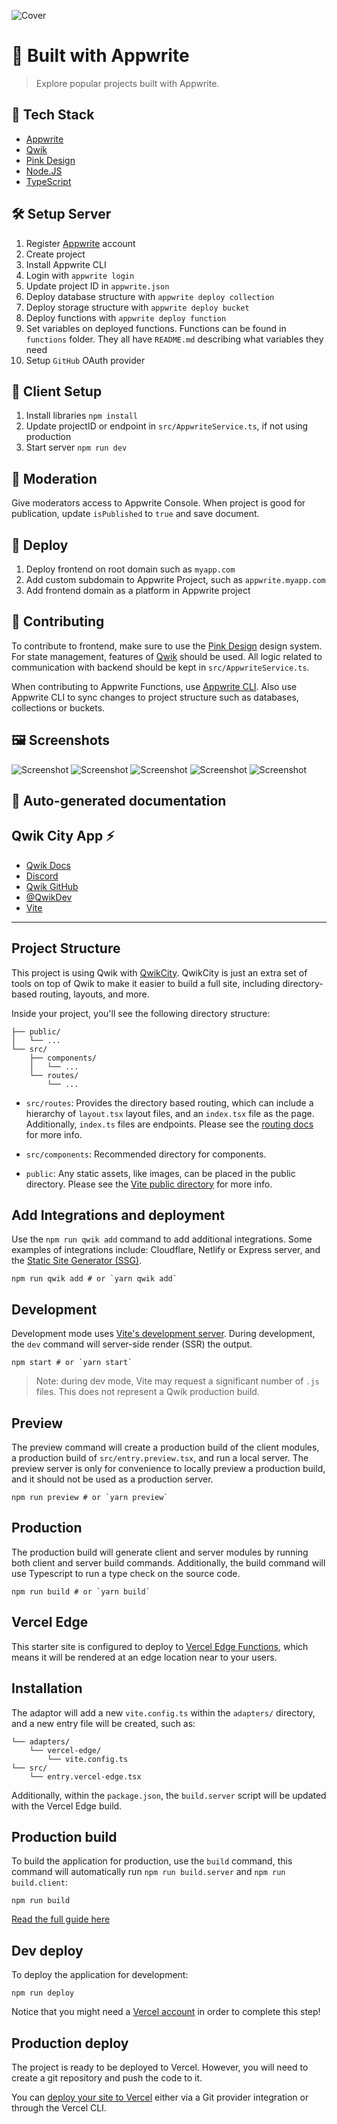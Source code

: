 ![Cover](public/cover.png)

# 🙌 Built with Appwrite

> Explore popular projects built with Appwrite.

## 🧰 Tech Stack

- [Appwrite](https://appwrite.io/)
- [Qwik](https://qwik.builder.io/)
- [Pink Design](https://pink.appwrite.io/)
- [Node.JS](https://nodejs.org/)
- [TypeScript](https://www.typescriptlang.org/)

## 🛠️ Setup Server

1. Register [Appwrite](https://cloud.appwrite.io/) account
2. Create project
3. Install Appwrite CLI
4. Login with `appwrite login`
5. Update project ID in `appwrite.json`
6. Deploy database structure with `appwrite deploy collection`
7. Deploy storage structure with `appwrite deploy bucket`
8. Deploy functions with `appwrite deploy function`
9. Set variables on deployed functions. Functions can be found in `functions` folder. They all have `README.md` describing what variables they need
10. Setup `GitHub` OAuth provider

## 👀 Client Setup

1. Install libraries `npm install`
2. Update projectID or endpoint in `src/AppwriteService.ts`, if not using production
3. Start server `npm run dev`

## 🚨 Moderation

Give moderators access to Appwrite Console. When project is good for publication, update `isPublished` to `true` and save document.

## 🚀 Deploy

1. Deploy frontend on root domain such as `myapp.com`
2. Add custom subdomain to Appwrite Project, such as `appwrite.myapp.com`
3. Add frontend domain as a platform in Appwrite project

## 🤝 Contributing

To contribute to frontend, make sure to use the [Pink Design](https://pink.appwrite.io/) design system. For state management, features of [Qwik](https://qwik.builder.io/) should be used. All logic related to communication with backend should be kept in `src/AppwriteService.ts`.

When contributing to Appwrite Functions, use [Appwrite CLI](https://appwrite.io/docs/command-line). Also use Appwrite CLI to sync changes to project structure such as databases, collections or buckets.

## 🖼️ Screenshots

![Screenshot](docs/ss1.png)
![Screenshot](docs/ss2.png)
![Screenshot](docs/ss3.png)
![Screenshot](docs/ss4.png)
![Screenshot](docs/ss5.png)

## 🤖 Auto-generated documentation

## Qwik City App ⚡️

- [Qwik Docs](https://qwik.builder.io/)
- [Discord](https://qwik.builder.io/chat)
- [Qwik GitHub](https://github.com/BuilderIO/qwik)
- [@QwikDev](https://twitter.com/QwikDev)
- [Vite](https://vitejs.dev/)

---

## Project Structure

This project is using Qwik with [QwikCity](https://qwik.builder.io/qwikcity/overview/). QwikCity is just an extra set of tools on top of Qwik to make it easier to build a full site, including directory-based routing, layouts, and more.

Inside your project, you'll see the following directory structure:

```
├── public/
│   └── ...
└── src/
    ├── components/
    │   └── ...
    └── routes/
        └── ...
```

- `src/routes`: Provides the directory based routing, which can include a hierarchy of `layout.tsx` layout files, and an `index.tsx` file as the page. Additionally, `index.ts` files are endpoints. Please see the [routing docs](https://qwik.builder.io/qwikcity/routing/overview/) for more info.

- `src/components`: Recommended directory for components.

- `public`: Any static assets, like images, can be placed in the public directory. Please see the [Vite public directory](https://vitejs.dev/guide/assets.html#the-public-directory) for more info.

## Add Integrations and deployment

Use the `npm run qwik add` command to add additional integrations. Some examples of integrations include: Cloudflare, Netlify or Express server, and the [Static Site Generator (SSG)](https://qwik.builder.io/qwikcity/guides/static-site-generation/).

```shell
npm run qwik add # or `yarn qwik add`
```

## Development

Development mode uses [Vite's development server](https://vitejs.dev/). During development, the `dev` command will server-side render (SSR) the output.

```shell
npm start # or `yarn start`
```

> Note: during dev mode, Vite may request a significant number of `.js` files. This does not represent a Qwik production build.

## Preview

The preview command will create a production build of the client modules, a production build of `src/entry.preview.tsx`, and run a local server. The preview server is only for convenience to locally preview a production build, and it should not be used as a production server.

```shell
npm run preview # or `yarn preview`
```

## Production

The production build will generate client and server modules by running both client and server build commands. Additionally, the build command will use Typescript to run a type check on the source code.

```shell
npm run build # or `yarn build`
```

## Vercel Edge

This starter site is configured to deploy to [Vercel Edge Functions](https://vercel.com/docs/concepts/functions/edge-functions), which means it will be rendered at an edge location near to your users.

## Installation

The adaptor will add a new `vite.config.ts` within the `adapters/` directory, and a new entry file will be created, such as:

```
└── adapters/
    └── vercel-edge/
        └── vite.config.ts
└── src/
    └── entry.vercel-edge.tsx
```

Additionally, within the `package.json`, the `build.server` script will be updated with the Vercel Edge build.

## Production build

To build the application for production, use the `build` command, this command will automatically run `npm run build.server` and `npm run build.client`:

```shell
npm run build
```

[Read the full guide here](https://github.com/BuilderIO/qwik/blob/main/starters/adapters/vercel-edge/README.md)

## Dev deploy

To deploy the application for development:

```shell
npm run deploy
```

Notice that you might need a [Vercel account](https://docs.Vercel.com/get-started/) in order to complete this step!

## Production deploy

The project is ready to be deployed to Vercel. However, you will need to create a git repository and push the code to it.

You can [deploy your site to Vercel](https://vercel.com/docs/concepts/deployments/overview) either via a Git provider integration or through the Vercel CLI.
